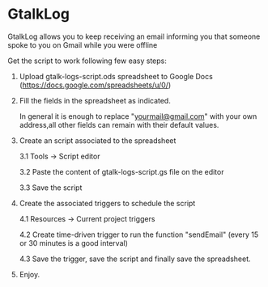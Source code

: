 # GtalkLog

GtalkLog allows you to keep receiving an email informing you that someone spoke to you on Gmail while you were offline

Get the script to work following few easy steps:

1. Upload gtalk-logs-script.ods spreadsheet to Google Docs (https://docs.google.com/spreadsheets/u/0/)

2. Fill the fields in the spreadsheet as indicated.
	
	In general it is enough to replace "yourmail@gmail.com" with your own address,all other fields can remain with their default values.

3. Create an script associated to the spreadsheet

	3.1 Tools -> Script editor
	
	3.2 Paste the content of gtalk-logs-script.gs  file on the editor
	
	3.3 Save the script

4. Create the associated triggers to schedule the script

	4.1 Resources -> Current project triggers
	
	4.2 Create time-driven trigger to run the function "sendEmail" (every 15 or 30 minutes is a good interval)
	
	4.3 Save the trigger, save the script and finally save the spreadsheet.
	
5. Enjoy.
